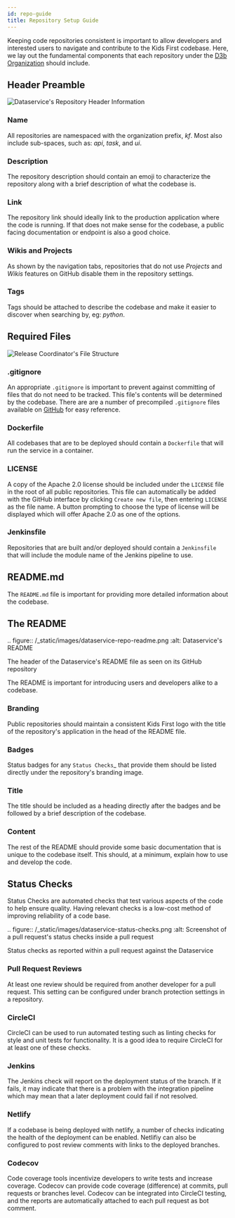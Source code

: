 ```yaml
---
id: repo-guide
title: Repository Setup Guide
---
```


Keeping code repositories consistent is important to allow developers and
interested users to navigate and contribute to the Kids First codebase. Here,
we lay out the fundamental components that each repository under the
[D3b Organization](https://github.com/d3b/) should include.


## Header Preamble

![Dataservice's Repository Header Information](/img/dataservice-repo-header.png)

### Name

All repositories are namespaced with the organization prefix, *kf*.
Most also include sub-spaces, such as: *api*, *task*, and *ui*.

### Description

The repository description should contain an emoji to characterize the
repository along with a brief description of what the codebase is.

### Link

The repository link should ideally link to the production application where the
code is running. If that does not make sense for the codebase, a public facing
documentation or endpoint is also a good choice.

### Wikis and Projects

As shown by the navigation tabs, repositories that do not use *Projects* and
*Wikis* features on GitHub disable them in the repository settings.

### Tags

Tags should be attached to describe the codebase and make it easier to discover
when searching by, eg: *python*.


## Required Files

![Release Coordinator's File Structure](/img/coordinator-repo-files.png)

### .gitignore

An appropriate ``.gitignore`` is important to prevent against committing of
files that do not need to be tracked. This file's contents will be determined
by the codebase. There are are a number of precompiled ``.gitignore`` files
available on [GitHub](https://github.com/github/gitignore) for easy
reference.

### Dockerfile

All codebases that are to be deployed should contain a `Dockerfile` that will
run the service in a container.

### LICENSE

A copy of the Apache 2.0 license should be included under the `LICENSE` file in
the root of all public repositories. This file can automatically be added with
the GitHub interface by clicking `Create new file`, then entering `LICENSE` as
the file name. A button prompting to choose the type of license will be
displayed which will offer Apache 2.0 as one of the options.

### Jenkinsfile

Repositories that are built and/or deployed should contain a `Jenkinsfile` that
will include the module name of the Jenkins pipeline to use.

README.md
---------

The `README.md` file is important for providing more detailed information about
the codebase.

## The README

.. figure:: /_static/images/dataservice-repo-readme.png
   :alt: Dataservice's README

   The header of the Dataservice's README file as seen on its GitHub repository

The README is important for introducing users and developers alike to a
codebase.

### Branding

Public repositories should maintain a consistent Kids First logo with the title
of the repository's application in the head of the README file.

### Badges

Status badges for any `Status Checks`_ that provide them should be listed
directly under the repository's branding image.

### Title

The title should be included as a heading directly after the badges and be
followed by a brief description of the codebase.

### Content

The rest of the README should provide some basic documentation that is unique
to the codebase itself. This should, at a minimum, explain how to use and
develop the code.

## Status Checks

Status Checks are automated checks that test various aspects of the code to
help ensure quality. Having relevant checks is a low-cost method of improving
reliability of a code base.

.. figure:: /_static/images/dataservice-status-checks.png
   :alt: Screenshot of a pull request's status checks inside a pull request

   Status checks as reported within a pull request against the Dataservice

### Pull Request Reviews

At least one review should be required from another developer for a pull
request. This setting can be configured under branch protection settings in a
repository.

### CircleCI

CircleCI can be used to run automated testing such as linting checks for style
and unit tests for functionality. It is a good idea to require CircleCI for at
least one of these checks.

### Jenkins

The Jenkins check will report on the deployment status of the branch. If it
fails, it may indicate that there is a problem with the integration pipeline
which may mean that a later deployment could fail if not resolved.

### Netlify

If a codebase is being deployed with netlify, a number of checks indicating the
health of the deployment can be enabled. Netlifiy can also be configured to
post review comments with links to the deployed branches.


### Codecov

Code coverage tools incentivize developers to write tests and increase
coverage.  Codecov can provide code coverage (difference) at commits, pull
requests or branches level. Codecov can be integrated into CircleCI testing,
and the reports are automatically attached to each pull request as bot comment.

